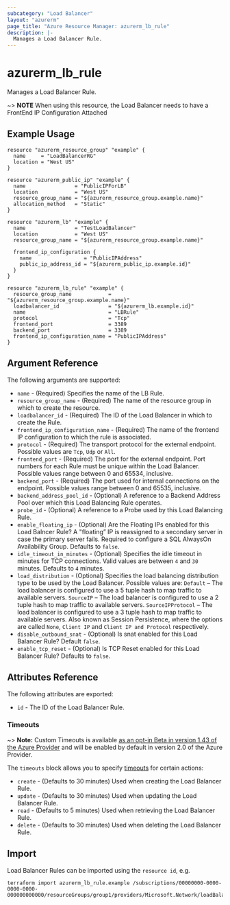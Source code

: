 ```yaml
---
subcategory: "Load Balancer"
layout: "azurerm"
page_title: "Azure Resource Manager: azurerm_lb_rule"
description: |-
  Manages a Load Balancer Rule.
---
```


# azurerm_lb_rule

Manages a Load Balancer Rule.

~> **NOTE** When using this resource, the Load Balancer needs to have a FrontEnd IP Configuration Attached

## Example Usage

```hcl
resource "azurerm_resource_group" "example" {
  name     = "LoadBalancerRG"
  location = "West US"
}

resource "azurerm_public_ip" "example" {
  name                = "PublicIPForLB"
  location            = "West US"
  resource_group_name = "${azurerm_resource_group.example.name}"
  allocation_method   = "Static"
}

resource "azurerm_lb" "example" {
  name                = "TestLoadBalancer"
  location            = "West US"
  resource_group_name = "${azurerm_resource_group.example.name}"

  frontend_ip_configuration {
    name                 = "PublicIPAddress"
    public_ip_address_id = "${azurerm_public_ip.example.id}"
  }
}

resource "azurerm_lb_rule" "example" {
  resource_group_name            = "${azurerm_resource_group.example.name}"
  loadbalancer_id                = "${azurerm_lb.example.id}"
  name                           = "LBRule"
  protocol                       = "Tcp"
  frontend_port                  = 3389
  backend_port                   = 3389
  frontend_ip_configuration_name = "PublicIPAddress"
}
```

## Argument Reference

The following arguments are supported:

* `name` - (Required) Specifies the name of the LB Rule.
* `resource_group_name` - (Required) The name of the resource group in which to create the resource.
* `loadbalancer_id` - (Required) The ID of the Load Balancer in which to create the Rule.
* `frontend_ip_configuration_name` - (Required) The name of the frontend IP configuration to which the rule is associated.
* `protocol` - (Required) The transport protocol for the external endpoint. Possible values are `Tcp`, `Udp` or `All`.
* `frontend_port` - (Required) The port for the external endpoint. Port numbers for each Rule must be unique within the Load Balancer. Possible values range between 0 and 65534, inclusive.
* `backend_port` - (Required) The port used for internal connections on the endpoint. Possible values range between 0 and 65535, inclusive.
* `backend_address_pool_id` - (Optional) A reference to a Backend Address Pool over which this Load Balancing Rule operates.
* `probe_id` - (Optional) A reference to a Probe used by this Load Balancing Rule.
* `enable_floating_ip` - (Optional) Are the Floating IPs enabled for this Load Balncer Rule? A "floating” IP is reassigned to a secondary server in case the primary server fails. Required to configure a SQL AlwaysOn Availability Group. Defaults to `false`.
* `idle_timeout_in_minutes` - (Optional) Specifies the idle timeout in minutes for TCP connections. Valid values are between `4` and `30` minutes. Defaults to `4` minutes.
* `load_distribution` - (Optional) Specifies the load balancing distribution type to be used by the Load Balancer. Possible values are: `Default` – The load balancer is configured to use a 5 tuple hash to map traffic to available servers. `SourceIP` – The load balancer is configured to use a 2 tuple hash to map traffic to available servers. `SourceIPProtocol` – The load balancer is configured to use a 3 tuple hash to map traffic to available servers. Also known as Session Persistence, where  the options are called `None`, `Client IP` and `Client IP and Protocol` respectively.
* `disable_outbound_snat` - (Optional) Is snat enabled for this Load Balancer Rule? Default `false`.
* `enable_tcp_reset` - (Optional) Is TCP Reset enabled for this Load Balancer Rule? Defaults to `false`.

## Attributes Reference

The following attributes are exported:

* `id` - The ID of the Load Balancer Rule.

### Timeouts

~> **Note:** Custom Timeouts is available [as an opt-in Beta in version 1.43 of the Azure Provider](/docs/providers/azurerm/guides/2.0-beta.html) and will be enabled by default in version 2.0 of the Azure Provider.

The `timeouts` block allows you to specify [timeouts](https://www.terraform.io/docs/configuration/resources.html#timeouts) for certain actions:

* `create` - (Defaults to 30 minutes) Used when creating the Load Balancer Rule.
* `update` - (Defaults to 30 minutes) Used when updating the Load Balancer Rule.
* `read` - (Defaults to 5 minutes) Used when retrieving the Load Balancer Rule.
* `delete` - (Defaults to 30 minutes) Used when deleting the Load Balancer Rule.

## Import

Load Balancer Rules can be imported using the `resource id`, e.g.

```shell
terraform import azurerm_lb_rule.example /subscriptions/00000000-0000-0000-0000-000000000000/resourceGroups/group1/providers/Microsoft.Network/loadBalancers/lb1/loadBalancingRules/rule1
```
